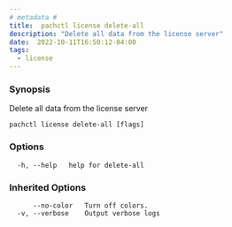 ```yaml
---
# metadata # 
title:  pachctl license delete-all
description: "Delete all data from the license server"
date:  2022-10-11T16:50:12-04:00
tags:
  - license
---
```


### Synopsis

Delete all data from the license server

```
pachctl license delete-all [flags]
```

### Options

```
  -h, --help   help for delete-all
```

### Inherited Options

```
      --no-color   Turn off colors.
  -v, --verbose    Output verbose logs
```

